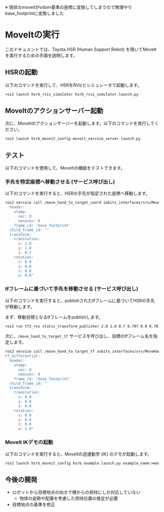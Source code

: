 ※ 現状のmoveitがodom基準の座標に変換してしまうので無理やりbase_footprintに変換しました

# MoveItの実行

このドキュメントでは、Toyota HSR (Human Support Robot) を用いてMoveItを実行するための手順を説明します。

## HSRの起動

以下のコマンドを実行して、HSRをRVizとシミュレータで起動します。

```bash
ros2 launch hsrb_rviz_simulator hsrb_rviz_simulator.launch.py
```

## MoveItのアクションサーバー起動

次に、MoveItのアクションサーバーを起動します。以下のコマンドを実行してください。

```bash
ros2 launch hsrb_moveit_config moveit_service_server.launch.py
```

## テスト

以下のコマンドを使用して、MoveItの機能をテストできます。

### 手先を特定座標へ移動させる (サービス呼び出し)

以下のコマンドを実行すると、HSRの手先が指定された座標へ移動します。

```bash
ros2 service call /move_hand_to_target_coord sobits_interfaces/srv/MoveHandToTargetCoord "target_coord:
  header:
    stamp:
      sec: 0
      nanosec: 0
    frame_id: 'base_footprint'
  child_frame_id: ''
  transform:
    translation:
      x: 1.0
      y: 1.0
      z: 0.7
    rotation:
      x: 0.0
      y: 0.0
      z: 0.0
      w: 0.0"
```

### tfフレームに基づいて手先を移動させる (サービス呼び出し)

以下のコマンドを実行すると、publishされたtfフレームに基づいてHSRの手先が移動します。

まず、移動目標となるtfフレームをpublishします。

```bash
ros2 run tf2_ros static_transform_publisher 2.0 1.0 0.7 0.707 0.0 0.707 0.0 odom goal
```

次に、`/move_hand_to_target_tf` サービスを呼び出し、目標のtfフレーム名を指定します。

```bash
ros2 service call /move_hand_to_target_tf sobits_interfaces/srv/MoveHandToTargetTF "target_frame: 'goal'
tf_differential:
  header:
    stamp:
      sec: 0
      nanosec: 0
    frame_id: 'base_footprint'
  child_frame_id: ''
  transform:
    translation:
      x: 0.0
      y: 0.0
      z: 0.0
    rotation:
      x: 0.0
      y: 0.0
      z: 0.0
      w: 1.0"
```

### MoveIt IKデモの起動

以下のコマンドを実行すると、MoveItの逆運動学 (IK) のデモが起動します。

```bash
ros2 launch hsrb_moveit_config hsrb_example.launch.py example_name:=moveit_ik_demo
```

## 今後の開発
* ロボットから目標地点の向きで横からの把持にしか対応していない
  * 物体の姿勢や配置を考慮した把持位置の推定が必要
* 目標地点の基準を修正